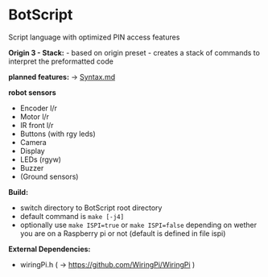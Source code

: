 
# BotScript
Script language with optimized PIN access features

**Origin 3 - Stack:**
    - based on origin preset
    - creates a stack of commands to interpret the preformatted code

**planned features:**
    -> [Syntax.md](https://github.com/alex-Symbroson/BotScript/blob/stack/BotScript/Syntax.md)

**robot sensors**
- Encoder l/r
- Motor l/r
- IR front l/r
- Buttons (with rgy leds)
- Camera
- Display
- LEDs (rgyw)
- Buzzer
- (Ground sensors)

**Build:**
- switch directory to BotScript root directory
- default command is ```make [-j4]```
- optionally use ```make ISPI=true``` or ```make ISPI=false```
    depending on wether you are on a Raspberry pi or not
    (default is defined in file ispi)

**External Dependencies:**
- wiringPi.h ( -> https://github.com/WiringPi/WiringPi )
